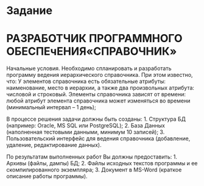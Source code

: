 # Задание #
# РАЗРАБОТЧИК ПРОГРАММНОГО ОБЕСПЕчЕНИЯ«СПРАВОЧНИК» #


Начальные условия.
Необходимо спланировать и разработать программу ведения иерархического справочника. При этом известно, что:
У элементов справочника есть обязательные атрибуты: наименование, место в иерархии, а также два произвольных атрибута: числовой и строковый.
Элементы справочника зависят от времени: любой атрибут элемента справочника может изменяться во времени (минимальный интервал – 1 день);

В процессе решения задачи должны быть созданы:
    1. Структура БД (например: Oracle, MS SQL или PostgreSQL);
    2. База Данных (наполненная тестовыми данными, минимум 10 записей);
    3. Пользовательский интерфейс для ведения справочника (добавление, удаление, редактирование данных).

По результатам выполненных работ Вы должны предоставить:
    1. Архивы (файлы, дампы) БД;
    2. Файлы исходных текстов программы и ее скомпилированного экземпляра;
    3. Документ в MS-Word (краткое описание работы программы).
